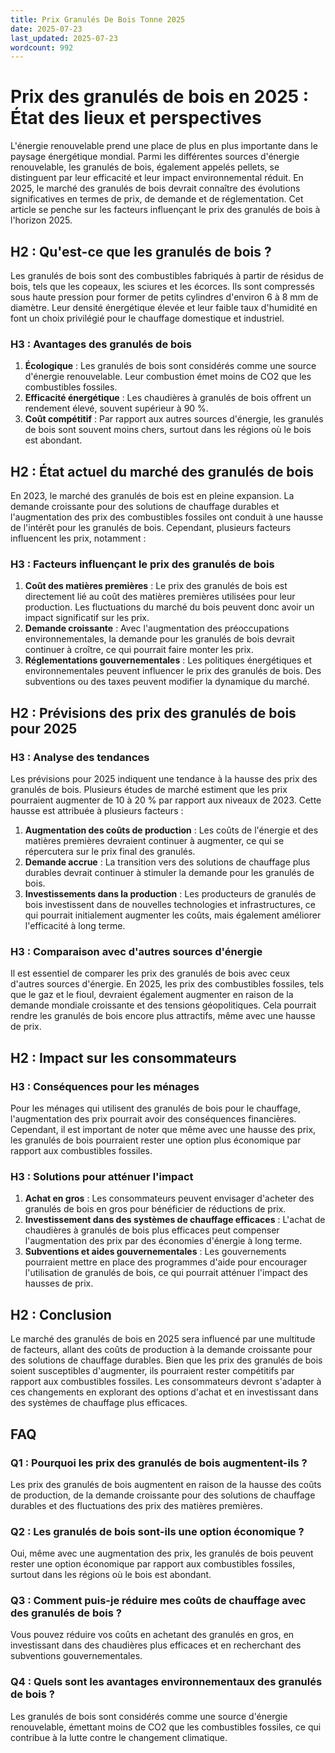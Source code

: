 ```yaml
---
title: Prix Granulés De Bois Tonne 2025
date: 2025-07-23
last_updated: 2025-07-23
wordcount: 992
---
```


# Prix des granulés de bois en 2025 : État des lieux et perspectives

L'énergie renouvelable prend une place de plus en plus importante dans le paysage énergétique mondial. Parmi les différentes sources d'énergie renouvelable, les granulés de bois, également appelés pellets, se distinguent par leur efficacité et leur impact environnemental réduit. En 2025, le marché des granulés de bois devrait connaître des évolutions significatives en termes de prix, de demande et de réglementation. Cet article se penche sur les facteurs influençant le prix des granulés de bois à l'horizon 2025.

## H2 : Qu'est-ce que les granulés de bois ?

Les granulés de bois sont des combustibles fabriqués à partir de résidus de bois, tels que les copeaux, les sciures et les écorces. Ils sont compressés sous haute pression pour former de petits cylindres d'environ 6 à 8 mm de diamètre. Leur densité énergétique élevée et leur faible taux d'humidité en font un choix privilégié pour le chauffage domestique et industriel.

### H3 : Avantages des granulés de bois

1. **Écologique** : Les granulés de bois sont considérés comme une source d'énergie renouvelable. Leur combustion émet moins de CO2 que les combustibles fossiles.
2. **Efficacité énergétique** : Les chaudières à granulés de bois offrent un rendement élevé, souvent supérieur à 90 %.
3. **Coût compétitif** : Par rapport aux autres sources d'énergie, les granulés de bois sont souvent moins chers, surtout dans les régions où le bois est abondant.

## H2 : État actuel du marché des granulés de bois

En 2023, le marché des granulés de bois est en pleine expansion. La demande croissante pour des solutions de chauffage durables et l'augmentation des prix des combustibles fossiles ont conduit à une hausse de l'intérêt pour les granulés de bois. Cependant, plusieurs facteurs influencent les prix, notamment :

### H3 : Facteurs influençant le prix des granulés de bois

1. **Coût des matières premières** : Le prix des granulés de bois est directement lié au coût des matières premières utilisées pour leur production. Les fluctuations du marché du bois peuvent donc avoir un impact significatif sur les prix.
2. **Demande croissante** : Avec l'augmentation des préoccupations environnementales, la demande pour les granulés de bois devrait continuer à croître, ce qui pourrait faire monter les prix.
3. **Réglementations gouvernementales** : Les politiques énergétiques et environnementales peuvent influencer le prix des granulés de bois. Des subventions ou des taxes peuvent modifier la dynamique du marché.

## H2 : Prévisions des prix des granulés de bois pour 2025

### H3 : Analyse des tendances

Les prévisions pour 2025 indiquent une tendance à la hausse des prix des granulés de bois. Plusieurs études de marché estiment que les prix pourraient augmenter de 10 à 20 % par rapport aux niveaux de 2023. Cette hausse est attribuée à plusieurs facteurs :

1. **Augmentation des coûts de production** : Les coûts de l'énergie et des matières premières devraient continuer à augmenter, ce qui se répercutera sur le prix final des granulés.
2. **Demande accrue** : La transition vers des solutions de chauffage plus durables devrait continuer à stimuler la demande pour les granulés de bois.
3. **Investissements dans la production** : Les producteurs de granulés de bois investissent dans de nouvelles technologies et infrastructures, ce qui pourrait initialement augmenter les coûts, mais également améliorer l'efficacité à long terme.

### H3 : Comparaison avec d'autres sources d'énergie

Il est essentiel de comparer les prix des granulés de bois avec ceux d'autres sources d'énergie. En 2025, les prix des combustibles fossiles, tels que le gaz et le fioul, devraient également augmenter en raison de la demande mondiale croissante et des tensions géopolitiques. Cela pourrait rendre les granulés de bois encore plus attractifs, même avec une hausse de prix.

## H2 : Impact sur les consommateurs

### H3 : Conséquences pour les ménages

Pour les ménages qui utilisent des granulés de bois pour le chauffage, l'augmentation des prix pourrait avoir des conséquences financières. Cependant, il est important de noter que même avec une hausse des prix, les granulés de bois pourraient rester une option plus économique par rapport aux combustibles fossiles.

### H3 : Solutions pour atténuer l'impact

1. **Achat en gros** : Les consommateurs peuvent envisager d'acheter des granulés de bois en gros pour bénéficier de réductions de prix.
2. **Investissement dans des systèmes de chauffage efficaces** : L'achat de chaudières à granulés de bois plus efficaces peut compenser l'augmentation des prix par des économies d'énergie à long terme.
3. **Subventions et aides gouvernementales** : Les gouvernements pourraient mettre en place des programmes d'aide pour encourager l'utilisation de granulés de bois, ce qui pourrait atténuer l'impact des hausses de prix.

## H2 : Conclusion

Le marché des granulés de bois en 2025 sera influencé par une multitude de facteurs, allant des coûts de production à la demande croissante pour des solutions de chauffage durables. Bien que les prix des granulés de bois soient susceptibles d'augmenter, ils pourraient rester compétitifs par rapport aux combustibles fossiles. Les consommateurs devront s'adapter à ces changements en explorant des options d'achat et en investissant dans des systèmes de chauffage plus efficaces.

## FAQ

### Q1 : Pourquoi les prix des granulés de bois augmentent-ils ?

Les prix des granulés de bois augmentent en raison de la hausse des coûts de production, de la demande croissante pour des solutions de chauffage durables et des fluctuations des prix des matières premières.

### Q2 : Les granulés de bois sont-ils une option économique ?

Oui, même avec une augmentation des prix, les granulés de bois peuvent rester une option économique par rapport aux combustibles fossiles, surtout dans les régions où le bois est abondant.

### Q3 : Comment puis-je réduire mes coûts de chauffage avec des granulés de bois ?

Vous pouvez réduire vos coûts en achetant des granulés en gros, en investissant dans des chaudières plus efficaces et en recherchant des subventions gouvernementales.

### Q4 : Quels sont les avantages environnementaux des granulés de bois ?

Les granulés de bois sont considérés comme une source d'énergie renouvelable, émettant moins de CO2 que les combustibles fossiles, ce qui contribue à la lutte contre le changement climatique.